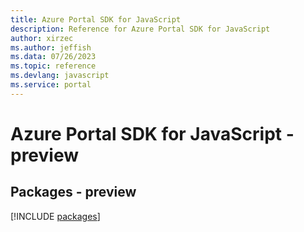 ```yaml
---
title: Azure Portal SDK for JavaScript
description: Reference for Azure Portal SDK for JavaScript
author: xirzec
ms.author: jeffish
ms.data: 07/26/2023
ms.topic: reference
ms.devlang: javascript
ms.service: portal
---
```

# Azure Portal SDK for JavaScript - preview
## Packages - preview
[!INCLUDE [packages](portal-index.md)]